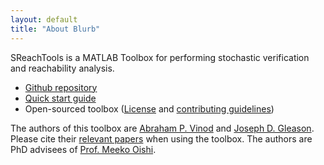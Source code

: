 ```yaml
---
layout: default
title: "About Blurb"
---
```


SReachTools is a MATLAB Toolbox for performing stochastic verification and reachability analysis.  

- [Github repository](https://github.com/abyvinod/SReachTools)
- [Quick start guide](#quick-start)
- Open-sourced toolbox ([License](license/) and [contributing guidelines](contributing/)) 

The authors of this toolbox are [Abraham P.  Vinod](http://www.unm.edu/~abyvinod/) and [Joseph D.  Gleason](http://www.unm.edu/~gleasonj/). Please cite their [relevant papers](https://scholar.google.com/citations?user=yb5Z7AwAAAAJ&hl=en) when using the toolbox. The authors are PhD advisees of [Prof. Meeko Oishi](http://www.unm.edu/~oishi/).

